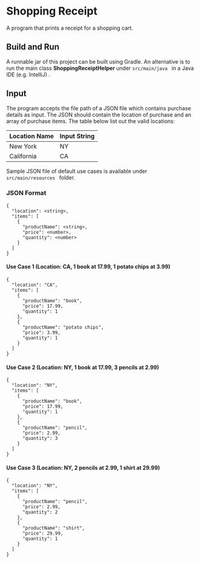 # Shopping Receipt
A program that prints a receipt for a shopping cart. 

## Build and Run
A runnable jar of this project can be built using Gradle. An alternative is to run the main class **ShoppingReceiptHelper** under  `src/main/java ` in a Java IDE (e.g. IntelliJ) .

## Input
The program accepts the file path of a JSON file which contains purchase details as input. The JSON should contain the location of purchase and an array of purchase items.  The table below list out the valid locations:

|  Location Name |Input  String |
| ------------ | ------------ |
|  New York |NY   |
|   California|  CA |

Sample JSON file of default use cases is available under `src/main/resources ` folder.
### JSON Format
    {
      "location": <string>,
      "items": [
        {
          "productName": <string>,
          "price": <number>,
          "quantity": <number>
        }
      ]
    }
	
#### Use Case 1 (Location: CA, 1 book at 17.99, 1 potato chips at 3.99)
    {
      "location": "CA",
      "items": [
        {
          "productName": "book",
          "price": 17.99,
          "quantity": 1
        },
        {
          "productName": "potato chips",
          "price": 3.99,
          "quantity": 1
        }
      ]
    }
	

#### Use Case 2 (Location: NY, 1 book at 17.99, 3 pencils at 2.99)
    {
      "location": "NY",
      "items": [
        {
          "productName": "book",
          "price": 17.99,
          "quantity": 1
        },
        {
          "productName": "pencil",
          "price": 2.99,
          "quantity": 3
        }
      ]
    }

#### Use Case 3 (Location: NY, 2 pencils at 2.99, 1 shirt at 29.99)
    {
      "location": "NY",
      "items": [
        {
          "productName": "pencil",
          "price": 2.99,
          "quantity": 2
        },
        {
          "productName": "shirt",
          "price": 29.99,
          "quantity": 1
        }
      ]
    }

